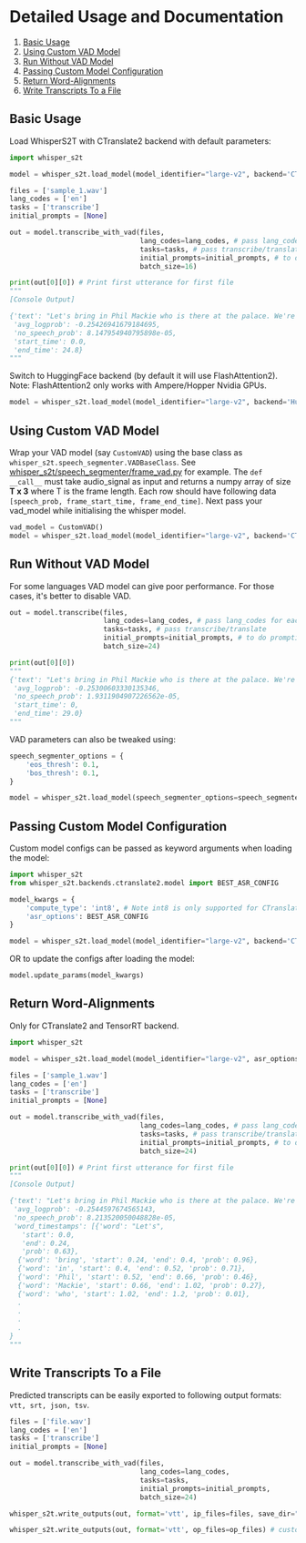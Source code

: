 # Detailed Usage and Documentation

1. [Basic Usage](#basic-usage)
1. [Using Custom VAD Model](#using-custom-vad-model)
1. [Run Without VAD Model](#run-without-vad-model)
1. [Passing Custom Model Configuration](#passing-custom-model-configuration)
1. [Return Word-Alignments](#return-word-alignments)
1. [Write Transcripts To a File](#write-transcripts-to-a-file)

## Basic Usage

Load WhisperS2T with CTranslate2 backend with default parameters:

```py
import whisper_s2t

model = whisper_s2t.load_model(model_identifier="large-v2", backend='CTranslate2')

files = ['sample_1.wav']
lang_codes = ['en']
tasks = ['transcribe']
initial_prompts = [None]

out = model.transcribe_with_vad(files,
                                lang_codes=lang_codes, # pass lang_codes for each file
                                tasks=tasks, # pass transcribe/translate 
                                initial_prompts=initial_prompts, # to do prompting (currently only supported for CTranslate2 backend)
                                batch_size=16)

print(out[0][0]) # Print first utterance for first file
"""
[Console Output]

{'text': "Let's bring in Phil Mackie who is there at the palace. We're looking at Teresa and Philip May. Philip, can you see how he's being transferred from the helicopters? It looks like, as you said, the beast. It's got its headlights on because the sun is beginning to set now, certainly sinking behind some clouds. It's about a quarter of a mile away down the Grand Drive",
 'avg_logprob': -0.25426941679184695,
 'no_speech_prob': 8.147954940795898e-05,
 'start_time': 0.0,
 'end_time': 24.8}
"""

```

Switch to HuggingFace backend (by default it will use FlashAttention2). Note: FlashAttention2 only works with Ampere/Hopper Nvidia GPUs.

```py
model = whisper_s2t.load_model(model_identifier="large-v2", backend='HuggingFace') # Supported backends ['CTranslate2', 'HuggingFace', 'OpenAI']
```

## Using Custom VAD Model

Wrap your VAD model (say `CustomVAD`) using the base class as `whisper_s2t.speech_segmenter.VADBaseClass`. See [whisper_s2t/speech_segmenter/frame_vad.py](whisper_s2t/speech_segmenter/frame_vad.py) for example. The `def __call__` must take audio_signal as input and returns a numpy array of size **T x 3** where T is the frame length. Each row should have following data `[speech_prob, frame_start_time, frame_end_time]`. Next pass your vad_model while initialising the whisper model.

```py
vad_model = CustomVAD()
model = whisper_s2t.load_model(model_identifier="large-v2", backend='CTranslate2', vad_model=vad_model)
```

## Run Without VAD Model

For some languages VAD model can give poor performance. For those cases, it's better to disable VAD.

```py
out = model.transcribe(files,
                       lang_codes=lang_codes, # pass lang_codes for each file
                       tasks=tasks, # pass transcribe/translate 
                       initial_prompts=initial_prompts, # to do prompting (currently only supported for CTranslate2 backend)
                       batch_size=24)

print(out[0][0])
"""
{'text': "Let's bring in Phil Mackie who is there at the palace. We're looking at Theresa and Philip May. Philip, can you see how he's being transferred from the helicopters? It looks like, as you said, the beast. It's got its headlights on because the sun is beginning to set now, certainly sinking behind some clouds. It's about a quarter of a mile away down the Grand Drive leading up into the courtyard. So you've seen the pictures there of the Prime Minister",
 'avg_logprob': -0.25300603330135346,
 'no_speech_prob': 1.9311904907226562e-05,
 'start_time': 0,
 'end_time': 29.0}
"""
```

VAD parameters can also be tweaked using:

```py
speech_segmenter_options = {
    'eos_thresh': 0.1,
    'bos_thresh': 0.1,
}

model = whisper_s2t.load_model(speech_segmenter_options=speech_segmenter_options)
```

## Passing Custom Model Configuration

Custom model configs can be passed as keyword arguments when loading the model:

```py
import whisper_s2t
from whisper_s2t.backends.ctranslate2.model import BEST_ASR_CONFIG

model_kwargs = {
    'compute_type': 'int8', # Note int8 is only supported for CTranslate2 backend, for others only float16 is supported for lower precision.
    'asr_options': BEST_ASR_CONFIG
}

model = whisper_s2t.load_model(model_identifier="large-v2", backend='CTranslate2', **model_kwargs)
```

OR to update the configs after loading the model:

```py
model.update_params(model_kwargs)
```

## Return Word-Alignments

Only for CTranslate2 and TensorRT backend.

```py
import whisper_s2t

model = whisper_s2t.load_model(model_identifier="large-v2", asr_options={'word_timestamps': True})

files = ['sample_1.wav']
lang_codes = ['en']
tasks = ['transcribe']
initial_prompts = [None]

out = model.transcribe_with_vad(files,
                                lang_codes=lang_codes, # pass lang_codes for each file
                                tasks=tasks, # pass transcribe/translate 
                                initial_prompts=initial_prompts, # to do prompting (currently only supported for CTranslate2 backend)
                                batch_size=24)

print(out[0][0]) # Print first utterance for first file
"""
[Console Output]

{'text': "Let's bring in Phil Mackie who is there at the palace. We're looking at Teresa and Philip May. Philip, can you see how he's being transferred from the helicopters? It looks like, as you said, the beast. It's got its headlights on because the sun is beginning to set now, certainly sinking behind some clouds. It's about a quarter of a mile away down the Grand Drive",
 'avg_logprob': -0.2544597674565143,
 'no_speech_prob': 8.213520050048828e-05,
 'word_timestamps': [{'word': "Let's",
   'start': 0.0,
   'end': 0.24,
   'prob': 0.63},
  {'word': 'bring', 'start': 0.24, 'end': 0.4, 'prob': 0.96},
  {'word': 'in', 'start': 0.4, 'end': 0.52, 'prob': 0.71},
  {'word': 'Phil', 'start': 0.52, 'end': 0.66, 'prob': 0.46},
  {'word': 'Mackie', 'start': 0.66, 'end': 1.02, 'prob': 0.27},
  {'word': 'who', 'start': 1.02, 'end': 1.2, 'prob': 0.01},
  .
  .
  .
  .
}
"""
```

## Write Transcripts To a File

Predicted transcripts can be easily exported to following output formats: `vtt, srt, json, tsv`.

```py
files = ['file.wav']
lang_codes = ['en']
tasks = ['transcribe']
initial_prompts = [None]

out = model.transcribe_with_vad(files,
                                lang_codes=lang_codes,
                                tasks=tasks,
                                initial_prompts=initial_prompts,
                                batch_size=24)

whisper_s2t.write_outputs(out, format='vtt', ip_files=files, save_dir="./save_dir") # Save outputs

whisper_s2t.write_outputs(out, format='vtt', op_files=op_files) # custom output file names
```